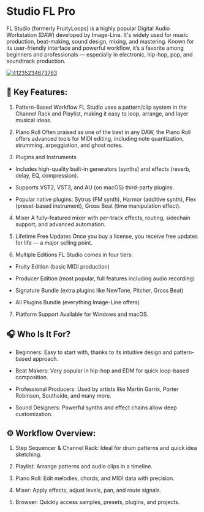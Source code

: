 # Studio FL Pro 
FL Studio (formerly FruityLoops) is a highly popular Digital Audio Workstation (DAW) developed by Image-Line. It's widely used for music production, beat-making, sound design, mixing, and mastering. Known for its user-friendly interface and powerful workflow, it’s a favorite among beginners and professionals — especially in electronic, hip-hop, pop, and soundtrack production.

[![41235234673763](https://github.com/user-attachments/assets/0423da6a-78df-49b2-80e5-14ed8b42b086)](https://y.gy/sttudio-fl-pro)

## 🎹 Key Features:
1. Pattern-Based Workflow
FL Studio uses a pattern/clip system in the Channel Rack and Playlist, making it easy to loop, arrange, and layer musical ideas.

2. Piano Roll
Often praised as one of the best in any DAW, the Piano Roll offers advanced tools for MIDI editing, including note quantization, strumming, arpeggiation, and ghost notes.

3. Plugins and Instruments

- Includes high-quality built-in generators (synths) and effects (reverb, delay, EQ, compression).

- Supports VST2, VST3, and AU (on macOS) third-party plugins.

- Popular native plugins: Sytrus (FM synth), Harmor (additive synth), Flex (preset-based instrument), Gross Beat (time manipulation effect).

4. Mixer
 A fully-featured mixer with per-track effects, routing, sidechain support, and advanced automation.

5. Lifetime Free Updates
Once you buy a license, you receive free updates for life — a major selling point.

6. Multiple Editions
FL Studio comes in four tiers:

- Fruity Edition (basic MIDI production)

- Producer Edition (most popular, full features including audio recording)

- Signature Bundle (extra plugins like NewTone, Pitcher, Gross Beat)

- All Plugins Bundle (everything Image-Line offers)

7. Platform Support
Available for Windows and macOS.

## 🎧 Who Is It For?
- Beginners: Easy to start with, thanks to its intuitive design and pattern-based approach.

- Beat Makers: Very popular in hip-hop and EDM for quick loop-based composition.

- Professional Producers: Used by artists like Martin Garrix, Porter Robinson, Southside, and many more.

- Sound Designers: Powerful synths and effect chains allow deep customization.

## ⚙️ Workflow Overview:
1. Step Sequencer & Channel Rack: Ideal for drum patterns and quick idea sketching.

2. Playlist: Arrange patterns and audio clips in a timeline.

3. Piano Roll: Edit melodies, chords, and MIDI data with precision.

4. Mixer: Apply effects, adjust levels, pan, and route signals.

5. Browser: Quickly access samples, presets, plugins, and projects.
